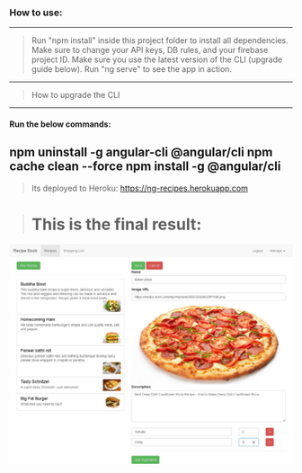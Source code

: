 ### How to use:
-----------------------

> Run "npm install" inside this project folder to install all dependencies.
> Make sure to change your API keys, DB rules, and your firebase project ID.
> Make sure you use the latest version of the CLI (upgrade guide below).
> Run "ng serve" to see the app in action.
-----------------------

> How to upgrade the CLI
-----------------------

#### Run the below commands:

npm uninstall -g angular-cli @angular/cli
npm cache clean --force
npm install -g @angular/cli
-----------------------

> Its deployed to Heroku: 
> https://ng-recipes.herokuapp.com

> # This is the final result:
![Cover image](https://github.com/BiggaHD/Balkan_Recipe_Book/blob/master/Final%20product!.jpg)
